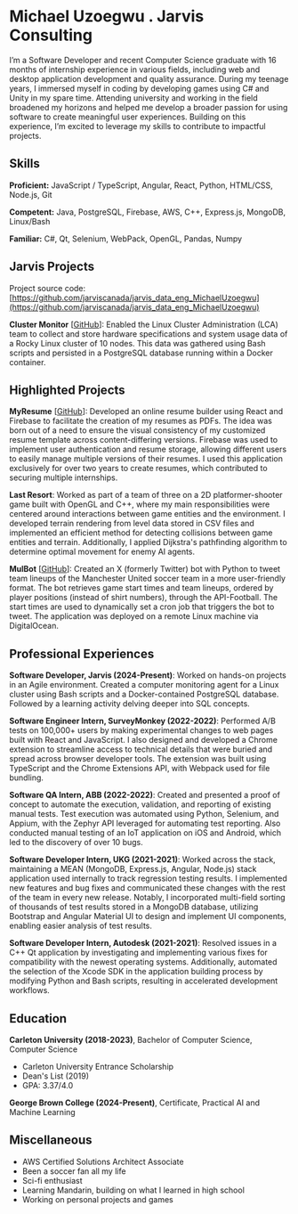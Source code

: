 # Michael Uzoegwu . Jarvis Consulting

I’m a Software Developer and recent Computer Science graduate with 16 months of internship experience in various fields, including web and desktop application development and quality assurance. During my teenage years, I immersed myself in coding by developing games using C# and Unity in my spare time. Attending university and working in the field broadened my horizons and helped me develop a broader passion for using software to create meaningful user experiences. Building on this experience, I’m excited to leverage my skills to contribute to impactful projects.

## Skills

**Proficient:** JavaScript / TypeScript, Angular, React, Python, HTML/CSS, Node.js, Git

**Competent:** Java, PostgreSQL, Firebase, AWS, C++, Express.js, MongoDB, Linux/Bash

**Familiar:** C#, Qt, Selenium, WebPack, OpenGL, Pandas, Numpy

## Jarvis Projects

Project source code: [https://github.com/jarviscanada/jarvis_data_eng_MichaelUzoegwu](https://github.com/jarviscanada/jarvis_data_eng_MichaelUzoegwu)


**Cluster Monitor** [[GitHub](https://github.com/jarviscanada/jarvis_data_eng_MichaelUzoegwu/tree/master/linux_sql)]: Enabled the Linux Cluster Administration (LCA) team to collect and store hardware specifications and system usage data of a Rocky Linux cluster of 10 nodes. This data was gathered using Bash scripts and persisted in a PostgreSQL database running within a Docker container.


## Highlighted Projects
**MyResume** [[GitHub](https://github.com/micuzo/resume-editor)]: Developed an online resume builder using React and Firebase to facilitate the creation of my resumes as PDFs. The idea was born out of a need to ensure the visual consistency of my customized resume template across content-differing versions. Firebase was used to implement user authentication and resume storage, allowing different users to easily manage multiple versions of their resumes. I used this application exclusively for over two years to create resumes, which contributed to securing multiple internships.

**Last Resort**: Worked as part of a team of three on a 2D platformer-shooter game built with OpenGL and C++, where my main responsibilities were centered around interactions between game entities and the environment. I developed terrain rendering from level data stored in CSV files and implemented an efficient method for detecting collisions between game entities and terrain. Additionally, I applied Dijkstra's pathfinding algorithm to determine optimal movement for enemy AI agents.

**MulBot** [[GitHub](https://github.com/micuzo/mutd-lineup)]: Created an X (formerly Twitter) bot with Python to tweet team lineups of the Manchester United soccer team in a more user-friendly format. The bot retrieves game start times and team lineups, ordered by player positions (instead of shirt numbers), through the API-Football. The start times are used to dynamically set a cron job that triggers the bot to tweet. The application was deployed on a remote Linux machine via DigitalOcean.


## Professional Experiences

**Software Developer, Jarvis (2024-Present)**: Worked on hands-on projects in an Agile environment. Created a computer monitoring agent for a Linux cluster using Bash scripts and a Docker-contained PostgreSQL database. Followed by a learning activity delving deeper into SQL concepts.

**Software Engineer Intern, SurveyMonkey (2022-2022)**: Performed A/B tests on 100,000+ users by making experimental changes to web pages built with React and JavaScript. I also designed and developed a Chrome extension to streamline access to technical details that were buried and spread across browser developer tools. The extension was built using TypeScript and the Chrome Extensions API, with Webpack used for file bundling.

**Software QA Intern, ABB (2022-2022)**: Created and presented a proof of concept to automate the execution, validation, and reporting of existing manual tests. Test execution was automated using Python, Selenium, and Appium, with the Zephyr API leveraged for automating test reporting. Also conducted manual testing of an IoT application on iOS and Android, which led to the discovery of over 10 bugs.

**Software Developer Intern, UKG (2021-2021)**: Worked across the stack, maintaining a MEAN (MongoDB, Express.js, Angular, Node.js) stack application used internally to track regression testing results. I implemented new features and bug fixes and communicated these changes with the rest of the team in every new release. Notably, I incorporated multi-field sorting of thousands of test results stored in a MongoDB database, utilizing Bootstrap and Angular Material UI to design and implement UI components, enabling easier analysis of test results.

**Software Developer Intern, Autodesk (2021-2021)**: Resolved issues in a C++ Qt application by investigating and implementing various fixes for compatibility with the newest operating systems. Additionally, automated the selection of the Xcode SDK in the application building process by modifying Python and Bash scripts, resulting in accelerated development workflows.


## Education
**Carleton University (2018-2023)**, Bachelor of Computer Science, Computer Science
- Carleton University Entrance Scholarship
- Dean's List (2019)
- GPA: 3.37/4.0

**George Brown College (2024-Present)**, Certificate, Practical AI and Machine Learning


## Miscellaneous
- AWS Certified Solutions Architect Associate
- Been a soccer fan all my life
- Sci-fi enthusiast
- Learning Mandarin, building on what I learned in high school
- Working on personal projects and games